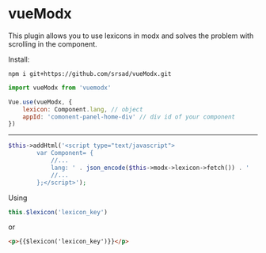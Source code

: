 # vueModx
This plugin allows you to use lexicons in modx and solves the problem with scrolling in the component.

Install:

`npm i git+https://github.com/srsad/vueModx.git`

```js
import vueModx from 'vuemodx'

Vue.use(vueModx, {
    lexicon: Component.lang, // object
    appId: 'comonent-panel-home-div' // div id of your component
})
```
---

```php
$this->addHtml('<script type="text/javascript">
	    var Component= {
			//...
		    lang: ' . json_encode($this->modx->lexicon->fetch()) . '
		    //...
		};</script>');
```
Using
```js
this.$lexicon('lexicon_key')
```
or
```html
<p>{{$lexicon('lexicon_key')}}</p>
```
